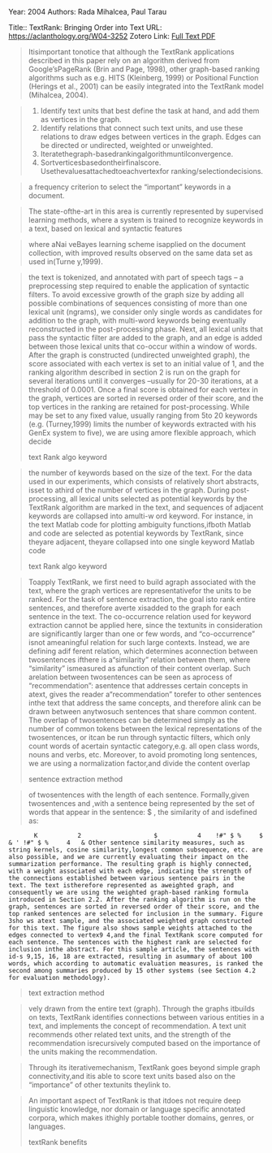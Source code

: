 Year: 2004
Authors: Rada Mihalcea, Paul Tarau


Title:: TextRank: Bringing Order into Text
URL: https://aclanthology.org/W04-3252
Zotero Link: [Full Text PDF](zotero://select/library/items/SU38TTDT)




> Itisimportant tonotice that although the TextRank applications described in this paper rely on an algorithm derived from Google’sPageRank (Brin and Page, 1998), other graph-based ranking algorithms such as e.g. HITS (Kleinberg, 1999) or Positional Function (Herings et al., 2001) can be easily integrated into the TextRank model (Mihalcea, 2004).
> 
> 



> 1. Identify text units that best define the task at hand, and add them as vertices in the graph. 
> 2. Identify relations that connect such text units, and use these relations to draw edges between vertices in the graph. Edges can be directed or undirected, weighted or unweighted. 
> 3. Iteratethegraph-basedrankingalgorithmuntilconvergence. 
> 4. Sortverticesbasedontheirfinalscore. Usethevaluesattachedtoeachvertexfor ranking/selectiondecisions.
> 
> 


> a frequency criterion to select the “important” keywords in a document.
> 
> 


> The state-ofthe-art in this area is currently represented by supervised learning methods, where a system is trained to recognize keywords in a text, based on lexical and syntactic features
> 
> 


> where aNai veBayes learning scheme isapplied on the document collection, with improved results observed on the same data set as used in(Turne y,1999).
> 
> 


> the text is tokenized, and annotated with part of speech tags – a preprocessing step required to enable the application of syntactic filters. To avoid excessive growth of the graph size by adding all possible combinations of sequences consisting of more than one lexical unit (ngrams), we consider only single words as candidates for addition to the graph, with multi-word keywords being eventually reconstructed in the post-processing phase. Next, all lexical units that pass the syntactic filter are added to the graph, and an edge is added between those lexical units that co-occur within a window of words. After the graph is constructed (undirected unweighted graph), the score associated with each vertex is set to an initial value of 1, and the ranking algorithm described in section 2 is run on the graph for several iterations until it converges –usually for 20-30 iterations, at a threshold of 0.0001. Once a final score is obtained for each vertex in the graph, vertices are sorted in reversed order of their score, and the top vertices in the ranking are retained for post-processing. While may be set to any fixed value, usually ranging from 5to 20 keywords (e.g. (Turney,1999) limits the number of keywords extracted with his GenEx system to five), we are using amore flexible approach, which decide
> 
> 
> text Rank algo keyword



> the number of keywords based on the size of the text. For the data used in our experiments, which consists of relatively short abstracts, isset to athird of the number of vertices in the graph. During post-processing, all lexical units selected as potential keywords by the TextRank algorithm are marked in the text, and sequences of adjacent keywords are collapsed into amulti-w ord keyword. For instance, in the text Matlab code for plotting ambiguity functions,ifboth Matlab and code are selected as potential keywords by TextRank, since theyare adjacent, theyare collapsed into one single keyword Matlab code
> 
> 
> text Rank algo keyword



> Toapply TextRank, we first need to build agraph associated with the text, where the graph vertices are representativefor the units to be ranked. For the task of sentence extraction, the goal isto rank entire sentences, and therefore averte xisadded to the graph for each sentence in the text. The co-occurrence relation used for keyword extraction cannot be applied here, since the textunits in consideration are significantly larger than one or few words, and “co-occurrence” isnot ameaningful relation for such large contexts. Instead, we are defining adif ferent relation, which determines aconnection between twosentences ifthere is a“similarity” relation between them, where “similarity” ismeasured as afunction of their content overlap. Such arelation between twosentences can be seen as aprocess of “recommendation”: asentence that addresses certain concepts in atext, gives the reader a“recommendation” torefer to other sentences inthe text that address the same concepts, and therefore alink can be drawn between anytwosuch sentences that share common content. The overlap of twosentences can be determined simply as the number of common tokens between the lexical representations of the twosentences, or itcan be run through syntactic filters, which only count words of acertain syntactic category,e.g. all open class words, nouns and verbs, etc. Moreover, to avoid promoting long sentences, we are using a normalization factor,and divide the content overlap
> 
> 
> sentence extraction method



> of twosentences with the length of each sentence. Formally,given twosentences   and ,with a sentence being represented by the set of   words that appear in the sentence:          	       	       	      $ , the similarity of   and   isdefined as:   
	  
           K     	   2                    $           4    !#" $ %     $   & ' !#" $ %     4   & Other sentence similarity measures, such as string kernels, cosine similarity,longest common subsequence, etc. are also possible, and we are currently evaluating their impact on the summarization performance. The resulting graph is highly connected, with a weight associated with each edge, indicating the strength of the connections established between various sentence pairs in the text. The text istherefore represented as aweighted graph, and consequently we are using the weighted graph-based ranking formula introduced in Section 2.2. After the ranking algorithm is run on the graph, sentences are sorted in reversed order of their score, and the top ranked sentences are selected for inclusion in the summary. Figure 3sho ws atext sample, and the associated weighted graph constructed for this text. The figure also shows sample weights attached to the edges connected to vertex9 4,and the final TextRank score computed for each sentence. The sentences with the highest rank are selected for inclusion inthe abstract. For this sample article, the sentences with id-s 9,15, 16, 18 are extracted, resulting in asummary of about 100 words, which according to automatic evaluation measures, is ranked the second among summaries produced by 15 other systems (see Section 4.2 for evaluation methodology).
> 
> 
> text extraction method



> vely drawn from the entire text (graph). Through the graphs itbuilds on texts, TextRank identifies connections between various entities in a text, and implements the concept of recommendation. A text unit recommends other related text units, and the strength of the recommendation isrecursively computed based on the importance of the units making the recommendation.
> 
> 


> Through its iterativemechanism, TextRank goes beyond simple graph connectivity,and itis able to score text units based also on the “importance” of other textunits theylink to.
> 
> 


> An important aspect of TextRank is that itdoes not require deep linguistic knowledge, nor domain or language specific annotated corpora, which makes ithighly portable toother domains, genres, or languages.
> 
> 
> textRank benefits


